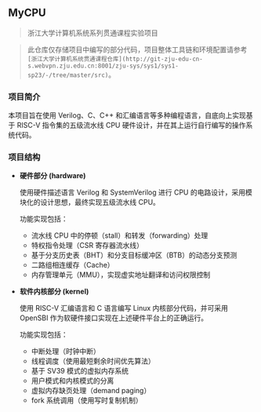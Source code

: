 ## MyCPU

> 浙江大学计算机系统系列贯通课程实验项目

> 此仓库仅存储项目中编写的部分代码，项目整体工具链和环境配置请参考 `[浙江大学计算机系统贯通课程仓库](http://git-zju-edu-cn-s.webvpn.zju.edu.cn:8001/zju-sys/sys1/sys1-sp23/-/tree/master/src)`。

### 项目简介

本项目旨在使用 Verilog、C、C++ 和汇编语言等多种编程语言，自底向上实现基于 RISC-V 指令集的五级流水线 CPU 硬件设计，并在其上运行自行编写的操作系统代码。

### 项目结构

* **硬件部分 (hardware)**

  使用硬件描述语言 Verilog 和 SystemVerilog 进行 CPU 的电路设计，采用模块化的设计思想，最终实现五级流水线 CPU。

  功能实现包括：
  - 流水线 CPU 中的停顿（stall）和转发（forwarding）处理
  - 特权指令处理（CSR 寄存器流水线）
  - 基于分支历史表（BHT）和分支目标缓冲区（BTB）的动态分支预测
  - 二路组相连缓存（Cache）
  - 内存管理单元（MMU），实现虚实地址翻译和访问权限控制

* **软件内核部分 (kernel)**

  使用 RISC-V 汇编语言和 C 语言编写 Linux 内核部分代码，并可采用 OpenSBI 作为软硬件接口实现在上述硬件平台上的正确运行。

  功能实现包括：
  - 中断处理（时钟中断）
  - 线程调度（使用最短剩余时间优先算法）
  - 基于 SV39 模式的虚拟内存系统
  - 用户模式和内核模式的分离
  - 虚拟内存缺页处理（demand paging）
  - fork 系统调用（使用写时复制机制）

